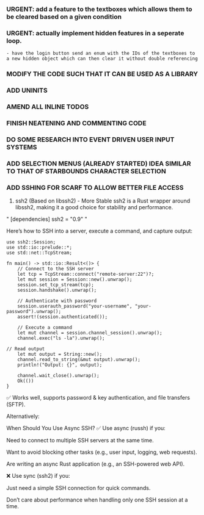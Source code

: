 ### URGENT: add a feature to the textboxes which allows them to be cleared based on a given condition
### URGENT: actually implement hidden features in a seperate loop. 
    - have the login button send an enum with the IDs of the textboxes to a new hidden object which can then clear it without double referencing


### MODIFY THE CODE SUCH THAT IT CAN BE USED AS A LIBRARY 

### ADD UNINITS

### AMEND ALL INLINE TODOS

### FINISH NEATENING AND COMMENTING CODE

### DO SOME RESEARCH INTO EVENT DRIVEN USER INPUT SYSTEMS

### ADD SELECTION MENUS (ALREADY STARTED) IDEA SIMILAR TO THAT OF STARBOUNDS CHARACTER SELECTION

### ADD SSHING FOR SCARF TO ALLOW BETTER FILE ACCESS

1. ssh2 (Based on libssh2) - More Stable
ssh2 is a Rust wrapper around libssh2, making it a good choice for stability and performance.

"
[dependencies]
ssh2 = "0.9"
"

Here’s how to SSH into a server, execute a command, and capture output:


```
use ssh2::Session;
use std::io::prelude::*;
use std::net::TcpStream;

fn main() -> std::io::Result<()> {
    // Connect to the SSH server
    let tcp = TcpStream::connect("remote-server:22")?;
    let mut session = Session::new().unwrap();
    session.set_tcp_stream(tcp);
    session.handshake().unwrap();

    // Authenticate with password
    session.userauth_password("your-username", "your-password").unwrap();
    assert!(session.authenticated());

    // Execute a command
    let mut channel = session.channel_session().unwrap();
    channel.exec("ls -la").unwrap();

// Read output
    let mut output = String::new();
    channel.read_to_string(&mut output).unwrap();
    println!("Output: {}", output);

    channel.wait_close().unwrap();
    Ok(())
}
```
✅ Works well, supports password & key authentication, and file transfers (SFTP).


Alternatively:


When Should You Use Async SSH?
✅ Use async (russh) if you:

Need to connect to multiple SSH servers at the same time.

Want to avoid blocking other tasks (e.g., user input, logging, web requests).

Are writing an async Rust application (e.g., an SSH-powered web API).

❌ Use sync (ssh2) if you:

Just need a simple SSH connection for quick commands.

Don’t care about performance when handling only one SSH session at a time.
